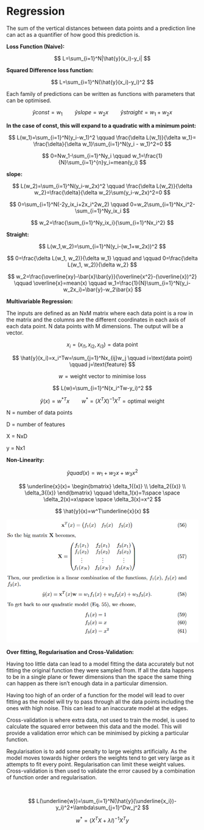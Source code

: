 # Regression
The sum of the vertical distances between data points and a prediction line can act as a quantifier of how good this prediction is.

**Loss Function (Naive):**

$$ L=\sum_{i=1}^N|\hat{y}(x_i)-y_i| $$

**Squared Difference loss function:**

$$ L=\sum_{i=1}^N(\hat{y}(x_i)-y_i)^2 $$

Each family of predictions can be written as functions with parameters that can be optimised. 

$$ \hat{y}const=w_1 \qquad\hat{y}slope=w_2x \qquad \hat{y}straight=w_1+w_2x $$

**In the case of const, this will expand to a quadratic with a minimum point:**

$$ L(w_1)=\sum_{i=1}^N(y_i-w_1)^2 \qquad \frac{\delta L(w_1)}{\delta w_1}= \frac{\delta}{\delta w_1}\sum_{i=1}^N(y_i - w_1)^2=0 $$

$$ 0=Nw_1-\sum_{i=1}^Ny_i \qquad w_1=\frac{1}{N}\sum_{i=1}^{n}y_i=mean(y_i) $$

**slope:**

$$ L(w_2)=\sum_{i=1}^N(y_i-w_2x)^2 \qquad \frac{\delta L(w_2)}{\delta w_2}=\frac{\delta}{\delta w_2}\sum(y_i-w_2x)^2=0 $$

$$ 0=\sum_{i=1}^N(-2y_ix_i+2x_i^2w_2) \qquad 0=w_2\sum_{i=1}^Nx_i^2-\sum_{i=1}^Ny_ix_i $$

$$ w_2=\frac{\sum_{i=1}^Ny_ix_i}{\sum_{i=1}^Nx_i^2} $$

**Straight:**

$$ L(w_1,w_2)=\sum_{i=1}^N(y_i-(w_1+w_2x))^2 $$

$$ 0=\frac{\delta L(w_1, w_2)}{\delta w_1} \qquad and \qquad 0=\frac{\delta L(w_1, w_2)}{\delta w_2} $$

$$ w_2=\frac{\overline{xy}-\bar{x}\bar{y}}{\overline{x^2}-(\overline{x})^2} \qquad \overline{x}=mean(x) \qquad w_1=\frac{1}{N}\sum_{i=1}^N(y_i-w_2x_i)=\bar{y}-w_2\bar{x} $$

**Multivariable Regression:**

The inputs are defined as an NxM matrix where each data point is a row in the matrix and the columns are the different coordinates in each axis of each data point. N data points with M dimensions. The output will be a vector.

$$ x_i=(x_{i1},x_{i2},x_{i3}) = \text{data point} $$

$$ \hat{y}(x_i)=x_i^Tw=\sum_{j=1}^Nx_{ij}w_j \qquad i=\text{data point} \qquad j=\text{feature}  $$

$$ w=\text{weight vector to minimise loss} $$

$$ L(w)=\sum_{i=1}^N(x_i^Tw-y_i)^2 $$

$$ \hat{y}(x)=w^{*T}x \qquad w^*=(X^TX)^{-1}X^T=\text{optimal weight} $$

N = number of data points

D = number of features

X = NxD

y = Nx1

**Non-Linearity:**

$$ \hat{y}quad(x)=w_1+w_2x+w_3x^2 $$

$$ \underline{x}(x)= \begin{bmatrix} \delta_1{(x)} \\ \delta_2{(x)} \\ \delta_3{(x)} \end{bmatrix} \qquad \delta_1(x)=1\space \space \delta_2(x)=x\space \space \delta_3(x)=x^2  $$

$$ \hat{y}(x)=w^T\underline{x}(x) $$

![Untitled](faddd31b_Untitled.png)

**Over fitting, Regularisation and Cross-Validation:**

Having too little data can lead to a model fitting the data accurately but not fitting the original function they were sampled from. If all the data happens to be in a single plane or fewer dimensions than the space the same thing can happen as there isn’t enough data in a particular dimension.

Having too high of an order of a function for the model will lead to over fitting as the model will try to pass through all the data points including the ones with high noise. This can lead to an inaccurate model at the edges.

Cross-validation is where extra data, not used to train the model, is used to calculate the squared error between this data and the model. This will provide a validation error which can be minimised by picking a particular function.

Regularisation is to add some penalty to large weights artificially. As the model moves towards higher orders the weights tend to get very large as it attempts to fit every point. Regularisation can limit these weight values. Cross-validation is then used to validate the error caused by a combination of function order and regularisation.

<br/>

$$ L(\underline{w})=\sum_{i=1}^N(\hat{y}(\underline{x_i})-y_i)^2+\lambda\sum_{j=1}^Dw_j^2 $$

$$ w^*=(X^TX+\lambda I)^{-1}X^Ty $$

<br/>

